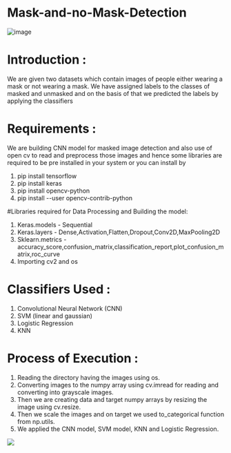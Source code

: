 # Mask-and-no-Mask-Detection

![image](https://user-images.githubusercontent.com/66860602/122380586-a7ef2600-cf85-11eb-9c95-810605956e36.png)

# Introduction :

We are given two datasets which contain images of people either wearing a mask
or not wearing a mask.
We have assigned labels to the classes of masked and unmasked and on the basis
of that we predicted the labels by applying the classifiers

# Requirements :

We are building CNN model for masked image detection and also use of open cv to
read and preprocess those images and hence some libraries are required to be pre
installed in your system or you can install by
1. pip install tensorflow
2. pip install keras
3. pip install opencv-python
4. pip install --user opencv-contrib-python

#Libraries required for Data Processing and Building the model:

1. Keras.models - Sequential
2. Keras.layers - Dense,Activation,Flatten,Dropout,Conv2D,MaxPooling2D
3. Sklearn.metrics - accuracy_score,confusion_matrix,classification_report,plot_confusion_matrix,roc_curve
4. Importing cv2 and os

# Classifiers Used :

1. Convolutional Neural Network (CNN)
2. SVM (linear and gaussian)
3. Logistic Regression
4. KNN

# Process of Execution :

1. Reading the directory having the images using os.
2. Converting images to the numpy array using cv.imread for reading and
converting into grayscale images.
3. Then we are creating data and target numpy arrays by resizing the image
using cv.resize.
4. Then we scale the images and on target we used to_categorical function from
np.utils.
5. We applied the CNN model, SVM model, KNN and Logistic Regression.


  ![](https://cdn-images-1.medium.com/max/1600/1*SKlPuk4vscYs3bl1bFdT5g.gif)
